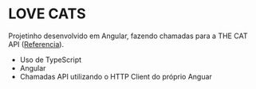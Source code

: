 # LOVE CATS

Projetinho desenvolvido em Angular, fazendo chamadas para a THE CAT API (<a href="https://thecatapi.com/">Referencia</a>).

 - Uso de TypeScript
 - Angular
 - Chamadas API utilizando o HTTP Client do próprio Anguar
